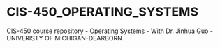# CIS-450_OPERATING_SYSTEMS

CIS-450 course repository - Operating Systems -  With Dr. Jinhua Guo - UNIVERISTY OF MICHIGAN-DEARBORN
